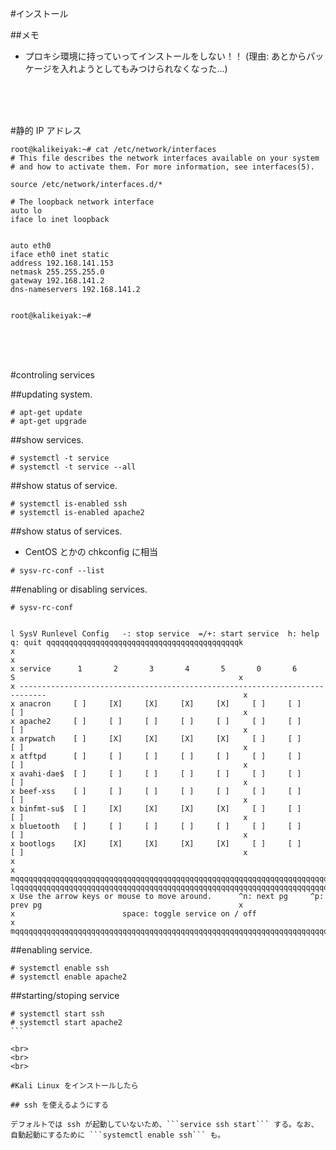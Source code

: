 #インストール

##メモ

- プロキシ環境に持っていってインストールをしない！！ (理由: あとからパッケージを入れようとしてもみつけられなくなった...)

<br><br><br>

#静的 IP アドレス

```
root@kalikeiyak:~# cat /etc/network/interfaces
# This file describes the network interfaces available on your system
# and how to activate them. For more information, see interfaces(5).

source /etc/network/interfaces.d/*

# The loopback network interface
auto lo
iface lo inet loopback


auto eth0
iface eth0 inet static
address 192.168.141.153
netmask 255.255.255.0
gateway 192.168.141.2
dns-nameservers 192.168.141.2


root@kalikeiyak:~#

```

<br>
<br>
<br>

#controling services

##updating system.

```
# apt-get update
# apt-get upgrade
```

##show services.

```
# systemctl -t service
# systemctl -t service --all
```

##show status of service.

```
# systemctl is-enabled ssh
# systemctl is-enabled apache2
```

##show status of services.

- CentOS とかの chkconfig に相当

```
# sysv-rc-conf --list
```

##enabling or disabling services.

```
# sysv-rc-conf
```

```

l SysV Runlevel Config   -: stop service  =/+: start service  h: help  q: quit qqqqqqqqqqqqqqqqqqqqqqqqqqqqqqqqqqqqqqqqqqqk
x                                                                                                                         x
x service      1       2       3       4       5       0       6       S                                                  x
x ----------------------------------------------------------------------------                                            x
x anacron     [ ]     [X]     [X]     [X]     [X]     [ ]     [ ]     [ ]                                                 x
x apache2     [ ]     [ ]     [ ]     [ ]     [ ]     [ ]     [ ]     [ ]                                                 x
x arpwatch    [ ]     [X]     [X]     [X]     [X]     [ ]     [ ]     [ ]                                                 x
x atftpd      [ ]     [ ]     [ ]     [ ]     [ ]     [ ]     [ ]     [ ]                                                 x
x avahi-dae$  [ ]     [ ]     [ ]     [ ]     [ ]     [ ]     [ ]     [ ]                                                 x
x beef-xss    [ ]     [ ]     [ ]     [ ]     [ ]     [ ]     [ ]     [ ]                                                 x
x binfmt-su$  [ ]     [X]     [X]     [X]     [X]     [ ]     [ ]     [ ]                                                 x
x bluetooth   [ ]     [ ]     [ ]     [ ]     [ ]     [ ]     [ ]     [ ]                                                 x
x bootlogs    [X]     [X]     [X]     [X]     [X]     [ ]     [ ]     [ ]                                                 x
x                                                                                                                         x
mqqqqqqqqqqqqqqqqqqqqqqqqqqqqqqqqqqqqqqqqqqqqqqqqqqqqqqqqqqqqqqqqqqqqqqqqqqqqqqqqqqqqqqqqqqqqqqqqqqqqqqqqqqqqqqqqqqqqqqqqqj
lqqqqqqqqqqqqqqqqqqqqqqqqqqqqqqqqqqqqqqqqqqqqqqqqqqqqqqqqqqqqqqqqqqqqqqqqqqqqqqqqqqqqqqqqqqqqqqqqqqqqqqqqqqqqqqqqqqqqqqqqqk
x Use the arrow keys or mouse to move around.      ^n: next pg     ^p: prev pg                                            x
x                        space: toggle service on / off                                                                   x
mqqqqqqqqqqqqqqqqqqqqqqqqqqqqqqqqqqqqqqqqqqqqqqqqqqqqqqqqqqqqqqqqqqqqqqqqqqqqqqqqqqqqqqqqqqqqqqqqqqqqqqqqqqqqqqqqqqqqqqqqqj
```







##enabling service.

```
# systemctl enable ssh
# systemctl enable apache2
```

##starting/stoping service

````
# systemctl start ssh
# systemctl start apache2
```

<br>
<br>
<br>

#Kali Linux をインストールしたら

## ssh を使えるようにする

デフォルトでは ssh が起動していないため、```service ssh start``` する。なお、自動起動にするために ```systemctl enable ssh``` も。

